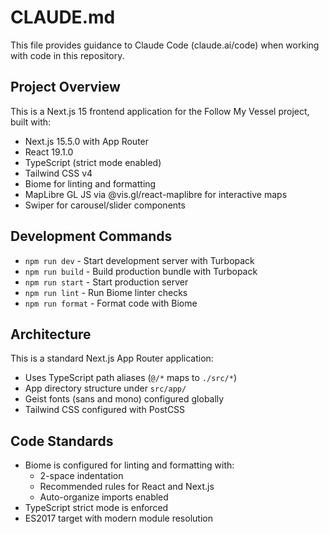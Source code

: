 # CLAUDE.md

This file provides guidance to Claude Code (claude.ai/code) when working with code in this repository.

## Project Overview

This is a Next.js 15 frontend application for the Follow My Vessel project, built with:
- Next.js 15.5.0 with App Router
- React 19.1.0
- TypeScript (strict mode enabled)
- Tailwind CSS v4
- Biome for linting and formatting
- MapLibre GL JS via @vis.gl/react-maplibre for interactive maps
- Swiper for carousel/slider components

## Development Commands

- `npm run dev` - Start development server with Turbopack
- `npm run build` - Build production bundle with Turbopack
- `npm run start` - Start production server
- `npm run lint` - Run Biome linter checks
- `npm run format` - Format code with Biome

## Architecture

This is a standard Next.js App Router application:
- Uses TypeScript path aliases (`@/*` maps to `./src/*`)
- App directory structure under `src/app/`
- Geist fonts (sans and mono) configured globally
- Tailwind CSS configured with PostCSS

## Code Standards

- Biome is configured for linting and formatting with:
  - 2-space indentation
  - Recommended rules for React and Next.js
  - Auto-organize imports enabled
- TypeScript strict mode is enforced
- ES2017 target with modern module resolution